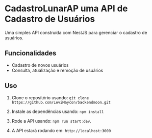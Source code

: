 # CadastroLunarAP uma API de Cadastro de Usuários

Uma simples API construída com NestJS para gerenciar o cadastro de usuários.

## Funcionalidades

- Cadastro de novos usuários
- Consulta, atualização e remoção de usuários

## Uso

1. Clone o repositório usando: `git clone https://github.com/LeviMaycon/backendmoon.git`
2. Instale as dependências usando: `npm install`

3. Rode a API usando: `npm run start:dev`.

4. A API estará rodando em:  `http://localhost:3000`